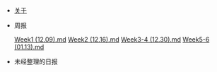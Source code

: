 * [关于](./README.md)


<!-- * 研发日志

  * [准备工作](./docs/研发日志/准备工作.md)
  * [littlefs源码理解](./docs/研发日志/littlefs源码理解.md)
  * [lfs-utils的移植](./docs/研发日志/lfs-utils的移植.md) -->

* 周报

    [Week1 (12.09).md](<docs/周报/Week1 (12.09).md>)
    [Week2 (12.16).md](<docs/周报/Week2 (12.16).md>)
    [Week3-4 (12.30).md](<docs/周报/Week3-4 (12.30).md>)
    [Week5-6 (01.13).md](<docs/周报/Week5-6 (01.13).md>)

* 未经整理的日报
    

<!-- * 技术文档
  
  * [littlefs_DESIGN_zh](./docs/技术文档/littlefs_DESIGN_zh.md)
  * [littlefs_SPEC_zh](./docs/技术文档/littlefs_SPEC_zh.md)
  * [littlefs代码分析—lfs_util](./docs/技术文档/littlefs代码分析—lfs_util.md)
  * [littlefs代码分析—lfs.h](./docs/技术文档/littlefs代码分析—lfs.h.md)
  * [littlefs代码分析—lfs.c](./docs/技术文档/littlefs代码分析—lfs.c) -->
